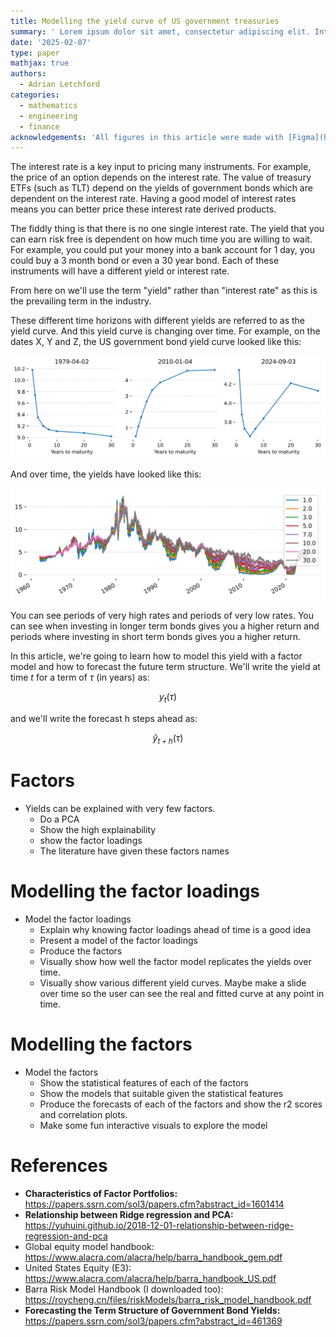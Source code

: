 ```yaml
---
title: Modelling the yield curve of US government treasuries
summary: ' Lorem ipsum dolor sit amet, consectetur adipiscing elit. Integer odio neque, volutpat vel nunc ut. Duis maximus massa vitae libero imperdiet feugiat quis a sapien. Quisque sodales neque dui, a mollis justo porta eu. Nullam semper ipsum ac ante rhoncus, ac facilisis lacus posuere. Mauris pulvinar elementum ligula in mattis. Fusce rhoncus consequat lorem accumsan rhoncus. '
date: '2025-02-07'
type: paper
mathjax: true
authors:
  - Adrian Letchford
categories:
  - mathematics
  - engineering
  - finance
acknowledgements: 'All figures in this article were made with [Figma](http://figma.com).'
---
```



The interest rate is a key input to pricing many instruments. For example, the price of an option depends on the interest rate. The value of treasury ETFs (such as TLT) depend on the yields of government bonds which are dependent on the interest rate. Having a good model of interest rates means you can better price these interest rate derived products.

The fiddly thing is that there is no one single interest rate. The yield that you can earn risk free is dependent on how much time you are willing to wait. For example, you could put your money into a bank account for 1 day, you could buy a 3 month bond or even a 30 year bond. Each of these instruments will have a different yield or interest rate.

From here on we'll use the term "yield" rather than "interest rate" as this is the prevailing term in the industry.

These different time horizons with different yields are referred to as the yield curve. And this yield curve is changing over time. For example, on the dates X, Y and Z, the US government bond yield curve looked like this:

![](index_files/figure-markdown_strict/cell-2-output-1.svg)

And over time, the yields have looked like this:

![](index_files/figure-markdown_strict/cell-3-output-1.svg)

You can see periods of very high rates and periods of very low rates. You can see when investing in longer term bonds gives you a higher return and periods where investing in short term bonds gives you a higher return.

In this article, we're going to learn how to model this yield with a factor model and how to forecast the future term structure. We'll write the yield at time $t$ for a term of $\tau$ (in years) as:

$$
y_t(\tau)
$$

and we'll write the forecast h steps ahead as:

$$
\hat{y}_{t+h}(\tau)
$$

# Factors

-   Yields can be explained with very few factors.
    -   Do a PCA
    -   Show the high explainability
    -   show the factor loadings
    -   The literature have given these factors names

# Modelling the factor loadings

-   Model the factor loadings
    -   Explain why knowing factor loadings ahead of time is a good idea
    -   Present a model of the factor loadings
    -   Produce the factors
    -   Visually show how well the factor model replicates the yields over time.
    -   Visually show various different yield curves. Maybe make a slide over time so the user can see the real and fitted curve at any point in time.

# Modelling the factors

-   Model the factors
    -   Show the statistical features of each of the factors
    -   Show the models that suitable given the statistical features
    -   Produce the forecasts of each of the factors and show the r2 scores and correlation plots.
    -   Make some fun interactive visuals to explore the model

# References

-   **Characteristics of Factor Portfolios:** https://papers.ssrn.com/sol3/papers.cfm?abstract_id=1601414
-   **Relationship between Ridge regression and PCA:** https://yuhuini.github.io/2018-12-01-relationship-between-ridge-regression-and-pca
-   Global equity model handbook: https://www.alacra.com/alacra/help/barra_handbook_gem.pdf
-   United States Equity (E3): https://www.alacra.com/alacra/help/barra_handbook_US.pdf
-   Barra Risk Model Handbook (I downloaded too): https://roycheng.cn/files/riskModels/barra_risk_model_handbook.pdf
-   **Forecasting the Term Structure of Government Bond Yields:** https://papers.ssrn.com/sol3/papers.cfm?abstract_id=461369
